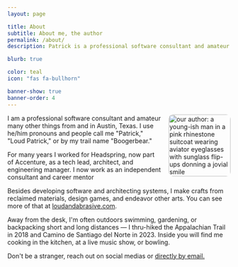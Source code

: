 ```yaml
---
layout: page

title: About
subtitle: About me, the author
permalink: /about/
description: Patrick is a professional software consultant and amateur many other things from and in Austin, Texas.

blurb: true

color: teal
icon: "fas fa-bullhorn"

banner-show: true
banner-order: 4
---
```


<img style="float:right; margin-left: 1rem; height: 10em; border-radius: 10px" src="/assets/author.jpg" alt="our author: a young-ish man in a pink rhinestone suitcoat wearing aviator eyeglasses with sunglass flip-ups donning a jovial smile" />

I am a professional software consultant and amateur many other things from and in Austin, Texas. I use he/him pronouns and people call me "Patrick," "Loud Patrick," or by my trail name "Boogerbear."

For many years I worked for Headspring, now part of Accenture, as a tech lead, architect, and engineering manager. I now work as an independent consultant and career mentor

Besides developing software and architecting systems, I make crafts from reclaimed materials, design games, and endeavor other arts. You can see more of that at [loudandabrasive.com](https://loudandabrasive.com).

Away from the desk, I'm often outdoors swimming, gardening, or backpacking short and long distances — I thru-hiked the Appalachian Trail in 2018 and Camino de Santiago del Norte in 2023. Inside you will find me cooking in the kitchen, at a live music show, or bowling.

Don't be a stranger, reach out on social medias or <a href="mailto:patrick@pmcvtm.com">directly by email.</a>
